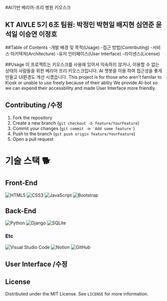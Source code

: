 #AI기반 베리어-프리 병원 키오스크
## KT AIVLE 5기 6조 팀원: 박정민 박현일 배지현 심연준 윤석일 이승연 이정호
##Table of Contents
  -개발 배경 및 목적(Usage)
  -접근 방법(Contributing)
  -서비스 아키텍쳐(Architecture)
  -유저 인터페이스(User Interface)
  -라이센스(License)
  

##Usage 
 이 프로젝트는 키오스크를 사용에 있어서 익숙하지 않거나, 이용할 수 없는 상태의 사람들을 위한 베리어 프리 키오스크입니다. AI 챗봇을 이용 하여 접근성을 좋게 만들고 UI환경도 개선 시켰습니다. 
 This project is for those who aren't familar to Kiosk or unable to use freely because of their ablity
 We provide AI-bot so we can expend their accessbility and made User Interface more friendly. 

 

## Contributing /수정
1. Fork the repository
2. Create a new branch (`git checkout -b feature/YourFeature`)
3. Commit your changes (`git commit -m 'Add some feature'`)
4. Push to the branch (`git push origin feature/YourFeature`)
5. Open a pull request

# 기술 스택 🐕

## Front-End

![HTML5](https://img.shields.io/badge/HTML5-E34F26?style=for-the-badge&logo=html5&logoColor=white)
![CSS3](https://img.shields.io/badge/CSS3-1572B6?style=for-the-badge&logo=css3&logoColor=white)
![JavaScript](https://img.shields.io/badge/JavaScript-F7DF1E?style=for-the-badge&logo=javascript&logoColor=black)
![Bootstrap](https://img.shields.io/badge/Bootstrap-563D7C?style=for-the-badge&logo=bootstrap&logoColor=white)

## Back-End

![Python](https://img.shields.io/badge/Python-3776AB?style=for-the-badge&logo=python&logoColor=white)
![Django](https://img.shields.io/badge/Django-092E20?style=for-the-badge&logo=django&logoColor=white)
![SQLite](https://img.shields.io/badge/SQLite-003B57?style=for-the-badge&logo=sqlite&logoColor=white)


### Etc

![Visual Studio Code](https://img.shields.io/badge/Visual%20Studio%20Code-007ACC?style=for-the-badge&logo=visual-studio-code&logoColor=white)
![Notion](https://img.shields.io/badge/Notion-000000?style=for-the-badge&logo=notion&logoColor=white)
![GitHub](https://img.shields.io/badge/GitHub-181717?style=for-the-badge&logo=github&logoColor=white)



## User Interface  /수정 


## License
Distributed under the MIT License. See `LICENSE` for more information.



